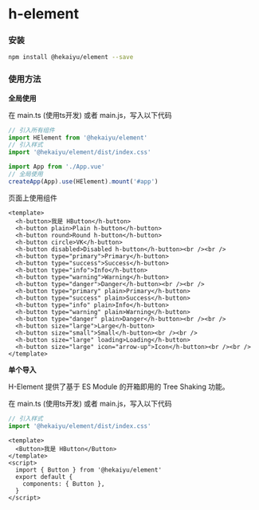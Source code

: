 # h-element

### 安装

```bash
npm install @hekaiyu/element --save
```

### 使用方法

**全局使用**

在 main.ts (使用ts开发) 或者 main.js，写入以下代码

```js
// 引入所有组件
import HElement from '@hekaiyu/element'
// 引入样式
import '@hekaiyu/element/dist/index.css'

import App from './App.vue'
// 全局使用
createApp(App).use(HElement).mount('#app')
```

页面上使用组件

```vue
<template>
  <h-button>我是 HButton</h-button>
  <h-button plain>Plain h-button</h-button>
  <h-button round>Round h-button</h-button>
  <h-button circle>VK</h-button>
  <h-button disabled>Disabled h-button</h-button><br /><br />
  <h-button type="primary">Primary</h-button>
  <h-button type="success">Success</h-button>
  <h-button type="info">Info</h-button>
  <h-button type="warning">Warning</h-button>
  <h-button type="danger">Danger</h-button><br /><br />
  <h-button type="primary" plain>Primary</h-button>
  <h-button type="success" plain>Success</h-button>
  <h-button type="info" plain>Info</h-button>
  <h-button type="warning" plain>Warning</h-button>
  <h-button type="danger" plain>Danger</h-button><br /><br />
  <h-button size="large">Large</h-button>
  <h-button size="small">Small</h-button><br /><br />
  <h-button size="large" loading>Loading</h-button>
  <h-button size="large" icon="arrow-up">Icon</h-button><br /><br />
</template>
```

**单个导入**

H-Element 提供了基于 ES Module 的开箱即用的 Tree Shaking 功能。

在 main.ts (使用ts开发) 或者 main.js，写入以下代码

```js
// 引入样式
import '@hekaiyu/element/dist/index.css'
```

```vue
<template>
  <Button>我是 HButton</Button>
</template>
<script>
  import { Button } from '@hekaiyu/element'
  export default {
    components: { Button },
  }
</script>
```

